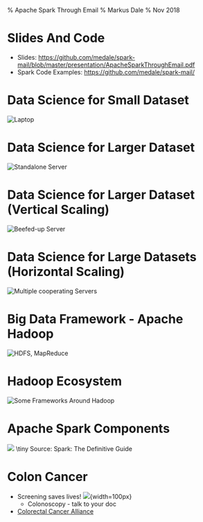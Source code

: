 % Apache Spark Through Email
% Markus Dale
% Nov 2018

# Slides And Code
* Slides: https://github.com/medale/spark-mail/blob/master/presentation/ApacheSparkThroughEmail.pdf
* Spark Code Examples: https://github.com/medale/spark-mail/

# Data Science for Small Dataset

![Laptop](graphics/Laptop.png)

# Data Science for Larger Dataset

![Standalone Server](graphics/StandaloneServer1.png)

# Data Science for Larger Dataset (Vertical Scaling)

![Beefed-up Server](graphics/VerticalScaling.png)

# Data Science for Large Datasets (Horizontal Scaling)

![Multiple cooperating Servers](graphics/HorizontalScaling.png)

# Big Data Framework - Apache Hadoop

![HDFS, MapReduce](graphics/Hadoop.png)

# Hadoop Ecosystem

![Some Frameworks Around Hadoop](graphics/HadoopEcosystem.png)

# Apache Spark Components

![](graphics/SparkComponents.png)
\tiny Source: Spark: The Definitive Guide

# Colon Cancer
* Screening saves lives! ![](graphics/Chemo.png){width=100px}
     * Colonoscopy - talk to your doc
* [Colorectal Cancer Alliance](https://www.ccalliance.org/)
